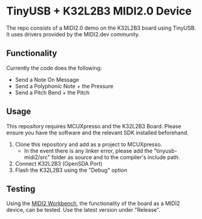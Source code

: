 # TinyUSB + K32L2B3 MIDI2.0 Device

The repo consists of a MIDI2.0 demo on the K32L2B3 board using TinyUSB. It uses drivers provided by the MIDI2.dev community.

## Functionality

Currently the code does the following:

- Send a Note On Message
- Send a Polyphonic Note + the Pressure
- Send a Pitch Bend + the Pitch

## Usage

This repository requires MCUXpresso and the K32L2B3 Board. Please ensure you have the software and the relevant SDK installed beforehand.

1. Clone this repository and add as a project to MCUXpresso.
    - In the event there is any linker error, please add the "tinyusb-midi2/src" folder as source and to the compiler's include path.
2. Connect K32L2B3 (OpenSDA Port)
3. Flash the K32L2B3 using the "Debug" option

## Testing

Using the [MIDI2 Workbench](https://github.com/midi2-dev/MIDI2.0Workbench/), the functionality of the board as a MIDI2 device, can be tested. Use the latest version under "Release".